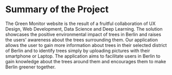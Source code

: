 # Summary of the Project
The Green Monitor website is the result of a fruitful collaboration of UX Design, Web Development, Data Science and Deep Learning. The solution showcases the positive environmental impact of trees in Berlin and raises the users' awareness about the trees surrounding them. Our application allows the user to gain more information about trees in their selected district of Berlin and to identify trees simply by uploading pictures with their smartphone or Laptop. The application aims to facilitate users in Berlin to gain knowledge about the trees around them and encourages them to make Berlin greener together.
